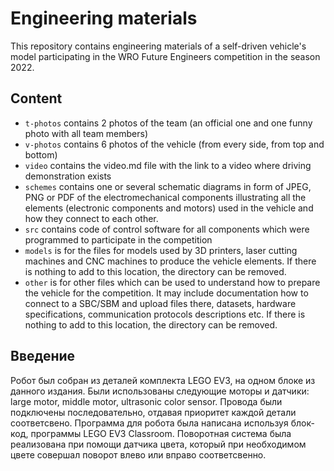 Engineering materials
====

This repository contains engineering materials of a self-driven vehicle's model participating in the WRO Future Engineers competition in the season 2022.

## Content

* `t-photos` contains 2 photos of the team (an official one and one funny photo with all team members)
* `v-photos` contains 6 photos of the vehicle (from every side, from top and bottom)
* `video` contains the video.md file with the link to a video where driving demonstration exists
* `schemes` contains one or several schematic diagrams in form of JPEG, PNG or PDF of the electromechanical components illustrating all the elements (electronic components and motors) used in the vehicle and how they connect to each other.
* `src` contains code of control software for all components which were programmed to participate in the competition
* `models` is for the files for models used by 3D printers, laser cutting machines and CNC machines to produce the vehicle elements. If there is nothing to add to this location, the directory can be removed.
* `other` is for other files which can be used to understand how to prepare the vehicle for the competition. It may include documentation how to connect to a SBC/SBM and upload files there, datasets, hardware specifications, communication protocols descriptions etc. If there is nothing to add to this location, the directory can be removed.

## Введение

 Робот был собран из деталей комплекта LEGO EV3, на одном блоке из данного издания. Были использованы следующие моторы и датчики: large motor, middle motor, ultrasonic color sensor. Провода были подключены последовательно, отдавая приоритет каждой детали соответсвено. Программа для робота была написана используя блок-код, программы LEGO EV3 Classroom. Поворотная система была реализована при помощи датчика цвета, который при необходимом цвете совершал поворот влево или вправо соответсвенно.
 
